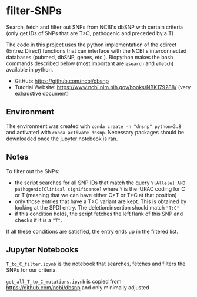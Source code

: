 # filter-SNPs
Search, fetch and filter out SNPs from NCBI's dbSNP with certain criteria (only get IDs of SNPs that are T>C, pathogenic and preceded by a T)

The code in this project uses the python implementation of the edirect (Entrez Direct) functions that can interface with the NCBI's interconnected databases (pubmed, dbSNP, genes, etc.). Biopython makes the bash commands described below (most important are `esearch` and `efetch`) available in python.

- GitHub: https://github.com/ncbi/dbsnp
- Tutorial Website: https://www.ncbi.nlm.nih.gov/books/NBK179288/ (very exhaustive document)

## Environment

The environment was created with `conda create -n "dnsnp" python=3.8` and activated with `conda activate dnsnp`. Necessary packages should be downloaded once the jupyter notebook is ran. 

## Notes

To filter out the SNPs:

- the script searches for all SNP IDs that match the query `Y[Allele] AND pathogenic[Clinical significance]` where `Y` is the IUPAC coding for C or T (meaning that we can have either C>T or T>C at that position)
- only those entries that have a T>C variant are kept. This is obtained by looking at the SPDI entry. The deletion:insertion should match `"T:C"`
- if this condition holds, the script fetches the left flank of this SNP and checks if it is a `"T"`.

If all these conditions are satisfied, the entry ends up in the filtered list.

## Jupyter Notebooks

`T_to_C_filter.ipynb` is the notebook that searches, fetches and filters the SNPs for our criteria.

`get_all_T_to_C_mutations.ipynb` is copied from https://github.com/ncbi/dbsnp and only minimally adjusted